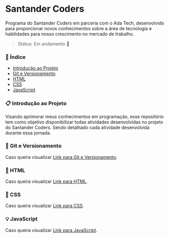 # Santander Coders
Programa do Santander Coders em parceria com o Ada Tech, desenvolvido para proporcionar novos conhecimentos sobre a área de tecnologia e habilidades para nosso crescimento no mercado de trabalho.

> Status: Em andamento :dart:	

### :pushpin: Índice
- [Introdução ao Projeto](#clipboard-introdu%C3%A7%C3%A3o-ao-projeto)
- [Git e Versionamento](#open_file_folder-git-e-versionamento)
- [HTML](#bookmark_tabs-html)
- [CSS](#pencil-css)
- [JavaScript](#bulb-javascript)

### :clipboard: Introdução ao Projeto
Visando aprimorar meus conhecimentos em programação, esse repositório tem como objetivo disponibilizar todas atividades desenvolvidas no projeto do Santander Coders. Sendo detalhado cada atividade desenvolvida durante essa jornada.

### :open_file_folder: Git e Versionamento

Caso queira visualizar [Link para Git e Versionamento](https://github.com/Pamelamorim1/SantanderCoders/tree/main/Projeto/Git%20e%20Versionamento).

### :bookmark_tabs: HTML

Caso queira visualizar [Link para HTML](https://github.com/Pamelamorim1/SantanderCoders/tree/main/Projeto/Html).

### :pencil: CSS

Caso queira visualizar [Link para CSS](https://github.com/Pamelamorim1/SantanderCoders).

### :bulb: JavaScript

Caso queira visualizar [Link para JavaScript](https://github.com/Pamelamorim1/SantanderCoders).



